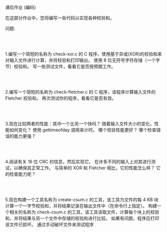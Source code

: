 课后作业 (编码)

在这部分作业中，您将编写一些代码以实现各种校验和。



问题:

<br/>
<br/>

1.编写一个简短的名称为 check-xor.c 的 C 程序，使用基于异或(XOR)的校验和来对输入文件进行计算，并将校验和打印输出。 使用 8 位无符号字符存储（一个字节）校验和。 写一些测试文件，看看它是否按预期工作。



<br/>
<br/>

2.编写一个简短的名称为 check-fletcher.c 的 C 程序，该程序计算输入文件的 Fletcher 校验和。 再次测试你的程序，看看它是否有效。



<br/>
<br/>

3.现在比较两者的性能：其中一个比另一个快吗？ 随着输入文件大小的变化，性能如何变化？ 使用 gettimeofday 调用来计时。 哪个校验性能更好？ 哪个检查错误的能力更强？



<br/>
<br/>

4.阅读有关 16 位 CRC 的信息，然后实现它。 在许多不同的输入上对其进行测试，以确保其正常工作。 与简单的 XOR 和 Fletcher 相比，它的性能怎么样？ 它的检查能力呢？



<br/>
<br/>

5.现在构建一个工具名称为 create-csum.c 的工具，该工具为文件的每 4 KB 块计算一个一字节校验和，并将结果记录在输出文件中（在命令行上指定）。 构建一个相关的名称为 check-csum.c 的工具，该工具读取文件，计算每个块上的校验和，并将结果与另一个文件中存储的校验和进行比较。 如果有问题，程序应打印该文件已损坏。 通过手动破坏文件来测试程序

